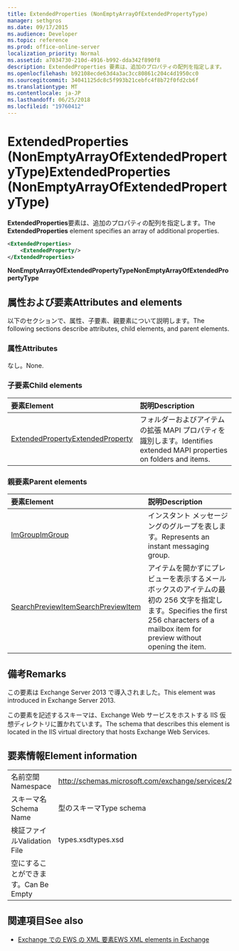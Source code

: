 ```yaml
---
title: ExtendedProperties (NonEmptyArrayOfExtendedPropertyType)
manager: sethgros
ms.date: 09/17/2015
ms.audience: Developer
ms.topic: reference
ms.prod: office-online-server
localization_priority: Normal
ms.assetid: a7034730-210d-4916-b992-dda342f890f8
description: ExtendedProperties 要素は、追加のプロパティの配列を指定します。
ms.openlocfilehash: b92108ecde63d4a3ac3cc80861c204c4d1950cc0
ms.sourcegitcommit: 34041125dc8c5f993b21cebfc4f8b72f0fd2cb6f
ms.translationtype: MT
ms.contentlocale: ja-JP
ms.lasthandoff: 06/25/2018
ms.locfileid: "19760412"
---
```

# <a name="extendedproperties-nonemptyarrayofextendedpropertytype"></a><span data-ttu-id="dae3b-103">ExtendedProperties (NonEmptyArrayOfExtendedPropertyType)</span><span class="sxs-lookup"><span data-stu-id="dae3b-103">ExtendedProperties (NonEmptyArrayOfExtendedPropertyType)</span></span>

<span data-ttu-id="dae3b-104">**ExtendedProperties**要素は、追加のプロパティの配列を指定します。</span><span class="sxs-lookup"><span data-stu-id="dae3b-104">The **ExtendedProperties** element specifies an array of additional properties.</span></span> 
  
```XML
<ExtendedProperties>
    <ExtendedProperty/>
</ExtendedProperties>
```

 <span data-ttu-id="dae3b-105">**NonEmptyArrayOfExtendedPropertyType**</span><span class="sxs-lookup"><span data-stu-id="dae3b-105">**NonEmptyArrayOfExtendedPropertyType**</span></span>
## <a name="attributes-and-elements"></a><span data-ttu-id="dae3b-106">属性および要素</span><span class="sxs-lookup"><span data-stu-id="dae3b-106">Attributes and elements</span></span>

<span data-ttu-id="dae3b-107">以下のセクションで、属性、子要素、親要素について説明します。</span><span class="sxs-lookup"><span data-stu-id="dae3b-107">The following sections describe attributes, child elements, and parent elements.</span></span>
  
### <a name="attributes"></a><span data-ttu-id="dae3b-108">属性</span><span class="sxs-lookup"><span data-stu-id="dae3b-108">Attributes</span></span>

<span data-ttu-id="dae3b-109">なし。</span><span class="sxs-lookup"><span data-stu-id="dae3b-109">None.</span></span>
  
### <a name="child-elements"></a><span data-ttu-id="dae3b-110">子要素</span><span class="sxs-lookup"><span data-stu-id="dae3b-110">Child elements</span></span>

|<span data-ttu-id="dae3b-111">**要素**</span><span class="sxs-lookup"><span data-stu-id="dae3b-111">**Element**</span></span>|<span data-ttu-id="dae3b-112">**説明**</span><span class="sxs-lookup"><span data-stu-id="dae3b-112">**Description**</span></span>|
|:-----|:-----|
|[<span data-ttu-id="dae3b-113">ExtendedProperty</span><span class="sxs-lookup"><span data-stu-id="dae3b-113">ExtendedProperty</span></span>](extendedproperty.md) <br/> |<span data-ttu-id="dae3b-114">フォルダーおよびアイテムの拡張 MAPI プロパティを識別します。</span><span class="sxs-lookup"><span data-stu-id="dae3b-114">Identifies extended MAPI properties on folders and items.</span></span>  <br/> |
   
### <a name="parent-elements"></a><span data-ttu-id="dae3b-115">親要素</span><span class="sxs-lookup"><span data-stu-id="dae3b-115">Parent elements</span></span>

|<span data-ttu-id="dae3b-116">**要素**</span><span class="sxs-lookup"><span data-stu-id="dae3b-116">**Element**</span></span>|<span data-ttu-id="dae3b-117">**説明**</span><span class="sxs-lookup"><span data-stu-id="dae3b-117">**Description**</span></span>|
|:-----|:-----|
|[<span data-ttu-id="dae3b-118">ImGroup</span><span class="sxs-lookup"><span data-stu-id="dae3b-118">ImGroup</span></span>](imgroup.md) <br/> |<span data-ttu-id="dae3b-119">インスタント メッセージングのグループを表します。</span><span class="sxs-lookup"><span data-stu-id="dae3b-119">Represents an instant messaging group.</span></span>  <br/> |
|[<span data-ttu-id="dae3b-120">SearchPreviewItem</span><span class="sxs-lookup"><span data-stu-id="dae3b-120">SearchPreviewItem</span></span>](searchpreviewitem.md) <br/> |<span data-ttu-id="dae3b-121">アイテムを開かずにプレビューを表示するメールボックスのアイテムの最初の 256 文字を指定します。</span><span class="sxs-lookup"><span data-stu-id="dae3b-121">Specifies the first 256 characters of a mailbox item for preview without opening the item.</span></span>  <br/> |
   
## <a name="remarks"></a><span data-ttu-id="dae3b-122">備考</span><span class="sxs-lookup"><span data-stu-id="dae3b-122">Remarks</span></span>

<span data-ttu-id="dae3b-123">この要素は Exchange Server 2013 で導入されました。</span><span class="sxs-lookup"><span data-stu-id="dae3b-123">This element was introduced in Exchange Server 2013.</span></span>
  
<span data-ttu-id="dae3b-124">この要素を記述するスキーマは、Exchange Web サービスをホストする IIS 仮想ディレクトリに置かれています。</span><span class="sxs-lookup"><span data-stu-id="dae3b-124">The schema that describes this element is located in the IIS virtual directory that hosts Exchange Web Services.</span></span>
  
## <a name="element-information"></a><span data-ttu-id="dae3b-125">要素情報</span><span class="sxs-lookup"><span data-stu-id="dae3b-125">Element information</span></span>

|||
|:-----|:-----|
|<span data-ttu-id="dae3b-126">名前空間</span><span class="sxs-lookup"><span data-stu-id="dae3b-126">Namespace</span></span>  <br/> |http://schemas.microsoft.com/exchange/services/2006/types  <br/> |
|<span data-ttu-id="dae3b-127">スキーマ名</span><span class="sxs-lookup"><span data-stu-id="dae3b-127">Schema Name</span></span>  <br/> |<span data-ttu-id="dae3b-128">型のスキーマ</span><span class="sxs-lookup"><span data-stu-id="dae3b-128">Type schema</span></span>  <br/> |
|<span data-ttu-id="dae3b-129">検証ファイル</span><span class="sxs-lookup"><span data-stu-id="dae3b-129">Validation File</span></span>  <br/> |<span data-ttu-id="dae3b-130">types.xsd</span><span class="sxs-lookup"><span data-stu-id="dae3b-130">types.xsd</span></span>  <br/> |
|<span data-ttu-id="dae3b-131">空にすることができます。</span><span class="sxs-lookup"><span data-stu-id="dae3b-131">Can Be Empty</span></span>  <br/> ||
   
## <a name="see-also"></a><span data-ttu-id="dae3b-132">関連項目</span><span class="sxs-lookup"><span data-stu-id="dae3b-132">See also</span></span>



- [<span data-ttu-id="dae3b-133">Exchange での EWS の XML 要素</span><span class="sxs-lookup"><span data-stu-id="dae3b-133">EWS XML elements in Exchange</span></span>](ews-xml-elements-in-exchange.md)

